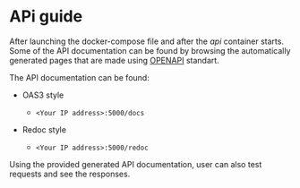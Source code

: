 # APi guide

After launching the docker-compose file and after the *api* container starts. Some of the API documentation can be found by browsing the automatically generated pages that are made using [OPENAPI](https://swagger.io/resources/open-api/) standart. 

The API documentation can be found:

- OAS3 style

    - ```<Your IP address>:5000/docs```
    
- Redoc style

    - ```<Your IP address>:5000/redoc```

Using the provided generated API documentation, user can also test requests and see the responses.
